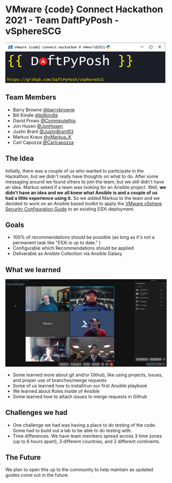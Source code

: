 # VMware {code} Connect Hackathon 2021 - Team DaftPyPosh - vSphereSCG

![Logo](images/Logo_2_500x126.png)

## Team Members

- Barry Browne [@barrybrowne](https://twitter.com/barrybrowne)
- Bill Kindle [@billkindle](https://www.linkedin.com/in/billkindle/)
- David Prows [@Commputethis](https://twitter.com/commputethis)
- Jon Husen [@JonHusen](https://twitter.com/JonHusen)
- Justin Brant [@JustinBrant93](https://twitter.com/JustinBrant93)
- Markus Kraus [@vMarkus_K](https://twitter.com/vMarkus_K)
- Carl Capozza [@Carlcapozza](https://twitter.com/Carlcapozza)

## The Idea

Initially, there was a couple of us who wanted to participate in the Hackathon, but we didn't really have thoughts on what to do.  After some messaging around we found others to join the team, but we still didn't have an idea. Markus asked if a team was looking for an Ansible project.  Well, **we didn't have an idea and we all knew what Ansible is and a couple of us had a little experience using it.**  So we added Markus to the team and we decided to work on an Ansible based toolkit to apply the [VMware vSphere Security Configuration Guide](https://core.vmware.com/vmware-vsphere-security-configuration-guide-7) to an existing ESXi deployment.

## Goals

- 100% of recommendations should be possible (as long as it's not a permanent task like "ESXi is up to date." )
- Configurable which Recommendations should be applied
- Deliverable as Ansible Collection via Ansible Galaxy

## What we learned

![1st meeting together](images/1stMeetingGroupPhoto.png)

- Some learned more about git and/or Github, like using projects, issues, and proper use of branches/merge requests
- Some of us learned how to install/run our first Ansible playbook
- We learned about Roles inside of Ansible
- Some learned how to attach issues to merge requests in Github

## Challenges we had

- One challenge we had was having a place to do testing of the code.  Some had to build out a lab to be able to do testing with.
- Time differences.  We have team members spread across 3 time zones (up to 6 hours apart), 3 different countries, and 2 different continents.

## The Future

We plan to open this up to the community to help maintain as updated guides come out in the future.
